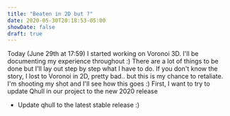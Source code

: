 ```yaml
---
title: "Beaten in 2D but ?"
date: 2020-05-30T20:18:53-05:00
showDate: false
draft: true
---
```


Today (June 29th at 17:59) I started working on Voronoi 3D. I'll be documenting my experience throughout :) There are a lot of things to be done but I'll lay out step by step what I have to do. If you don't know the story, I lost to Voronoi in 2D, pretty bad.. but this is my chance to retaliate. I'm shooting my shot and I'll see how this goes :) First, I want to try to update Qhull in our project to the new 2020 release

+ Update qhull to the latest stable release :)


